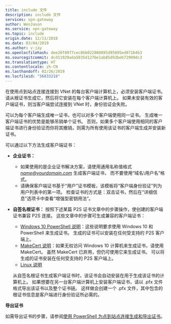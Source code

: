 ```yaml
---
title: include 文件
description: include 文件
services: vpn-gateway
author: WenJason
ms.service: vpn-gateway
ms.topic: include
origin.date: 12/11/2018
ms.date: 03/04/2019
ms.author: v-jay
ms.openlocfilehash: dee20f0977cec8bb022000895d95095ed071b4b3
ms.sourcegitcommit: dcd11929ada5035d127be1ab85d93beb72909dc3
ms.translationtype: HT
ms.contentlocale: zh-CN
ms.lasthandoff: 02/26/2019
ms.locfileid: "56833218"
---
```

在使用点到站点连接连接到 VNet 的每台客户端计算机上，必须安装客户端证书。 请从根证书生成它，然后将它安装在每个客户端计算机上。 如果未安装有效的客户端证书，则当客户端尝试连接到 VNet 时，身份验证会失败。

可以为每个客户端生成唯一证书，也可以对多个客户端使用同一证书。 生成唯一客户端证书的优势是能够吊销单个证书。 否则，如果多个客户端使用相同的客户端证书进行身份验证而你将其撤销，则需为所有使用该证书的客户端生成并安装新证书。

可以通过以下方法生成客户端证书：

- **企业证书：**

  - 如果使用的是企业证书解决方案，请使用通用名称值格式 *name@yourdomain.com* 生成客户端证书， 而不要使用“域名\用户名”格式。
  - 请确保客户端证书基于“用户”证书模板，该模板将“客户端身份验证”列为用户列表中的第一项。 检查证书的方式是：双击证书，然后在“详细信息”选项卡中查看“增强型密钥用法”。

- **自签名根证书：** 按照下述某篇 P2S 证书文章中的步骤操作，使创建的客户端证书兼容 P2S 连接。 这些文章中的步骤可生成兼容的客户端证书： 

  * [Windows 10 PowerShell 说明](../articles/vpn-gateway/vpn-gateway-certificates-point-to-site.md#clientcert)：这些说明要求使用 Windows 10 和 PowerShell 来生成证书。 生成的证书可以安装在任何受支持的 P2S 客户端上。
  * [MakeCert 说明](../articles/vpn-gateway/vpn-gateway-certificates-point-to-site-makecert.md)：如果无权访问 Windows 10 计算机来生成证书，请使用 MakeCert。 虽然 MakeCert 已弃用，但仍可使用它来生成证书。 可以将生成的证书安装在任何受支持的 P2S 客户端上。
  * [Linux 说明](../articles/vpn-gateway/vpn-gateway-certificates-point-to-site-linux.md)

  从自签名根证书生成客户端证书时，该证书会自动安装在用于生成该证书的计算机上。 如果想要在另一台客户端计算机上安装客户端证书，请以 .pfx 文件格式导出该证书以及整个证书链。 这样做会创建一个 .pfx 文件，其中包含的根证书信息是客户端进行身份验证所必需的。 

**导出证书**

如需导出证书的步骤，请参阅[使用 PowerShell 为点到站点连接生成和导出证书](../articles/vpn-gateway/vpn-gateway-certificates-point-to-site.md#clientexport)。
